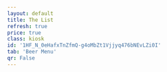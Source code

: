 ```yaml
---
layout: default
title: The List
refresh: true
price: true
class: kiosk
id: '1HF_N_0eHafxTnZfmQ-g4oMbZt1Vjjyq476bNEvLZi0I'
tab: 'Beer Menu'
qr: False
---
```

